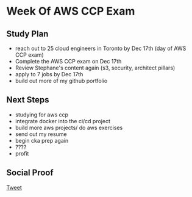 
# Week Of AWS CCP Exam

## Study Plan

- reach out to 25 cloud engineers in Toronto by Dec 17th (day of AWS CCP exam)
- Complete the AWS CCP exam on Dec 17th
- Review Stephane's content again (s3, security, architect pillars)
- apply to 7 jobs by Dec 17th
- build out more of my github portfolio

## Next Steps

- studying for aws ccp
- integrate docker into the ci/cd project
- build more aws projects/ do aws exercises
- send out my resume
- begin cka prep again
- ????
- profit

## Social Proof

[Tweet]()